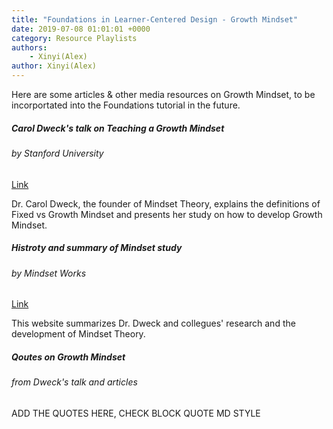 ```yaml
---
title: "Foundations in Learner-Centered Design - Growth Mindset"
date: 2019-07-08 01:01:01 +0000
category: Resource Playlists
authors: 
    - Xinyi(Alex) 
author: Xinyi(Alex)
---
```


Here are some articles & other media resources on Growth Mindset, to be incorportated into the Foundations tutorial in the future.


<div class="card-deck">
    <div class="card">
        <div class="card-body">
            <h5 class="card-title">Carol Dweck's talk on Teaching a Growth Mindset</h5>
            <h6 class="card-subtitle mb-2 text-muted">by Stanford University</h6>
            <div class="text-center pt-3">
                 <a href="https://www.youtube.com/watch?v=isHM1rEd3GE">Link</a>
            </div>
            <p class="card-text">Dr. Carol Dweck, the founder of Mindset Theory, explains the definitions of Fixed vs Growth Mindset and presents her study on how to develop Growth Mindset.</p>
        </div>
    </div>
    <div class="card">
        <div class="card-body">
            <h5 class="card-title">Histroty and summary of Mindset study</h5>
            <h6 class="card-subtitle mb-2 text-muted">by Mindset Works</h6>
            <div class="text-center pt-3">
                 <a href="https://www.mindsetworks.com/science/" class="btn btn-primary">Link</a>
            </div>
            <p class="card-text">This website summarizes Dr. Dweck and collegues' research and the development of Mindset Theory.</p>
        </div>
    </div>
</div>
<div class="card-deck mt-3">
    <div class="card">
        <div class="card-body">
            <h5 class="card-title">Qoutes on Growth Mindset</h5>
            <h6 class="card-subtitle mb-2 text-muted"> from Dweck's talk and articles</h6>
            <p class="card-text"> ADD THE QUOTES HERE, CHECK BLOCK QUOTE MD STYLE</p>
        </div>
    </div>
</div>
